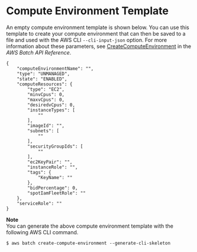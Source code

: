 # Compute Environment Template<a name="compute-environment-template"></a>

An empty compute environment template is shown below\. You can use this template to create your compute environment that can then be saved to a file and used with the AWS CLI `--cli-input-json` option\. For more information about these parameters, see [CreateComputeEnvironment](https://docs.aws.amazon.com/batch/latest/APIReference/API_CreateComputeEnvironment.html) in the *AWS Batch API Reference*\.

```
{
    "computeEnvironmentName": "",
    "type": "UNMANAGED",
    "state": "ENABLED",
    "computeResources": {
        "type": "EC2",
        "minvCpus": 0,
        "maxvCpus": 0,
        "desiredvCpus": 0,
        "instanceTypes": [
            ""
        ],
        "imageId": "",
        "subnets": [
            ""
        ],
        "securityGroupIds": [
            ""
        ],
        "ec2KeyPair": "",
        "instanceRole": "",
        "tags": {
            "KeyName": ""
        },
        "bidPercentage": 0,
        "spotIamFleetRole": ""
    },
    "serviceRole": ""
}
```

**Note**  
You can generate the above compute environment template with the following AWS CLI command\.  

```
$ aws batch create-compute-environment --generate-cli-skeleton
```